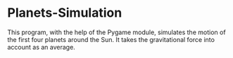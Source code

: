 # Planets-Simulation
This program, with the help of the Pygame module, simulates the motion of the first four planets around the Sun. It takes the gravitational force into account as an average.
